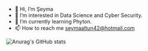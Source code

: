 - 👋 Hi, I’m Şeyma
- 👀 I’m interested in Data Science and Cyber Security. 
- 🌱 I’m currently learning Phyton.
- 📫 How to reach me seymaaltun42@hotmail.com

![Anurag's GitHub stats](https://github-readme-stats.vercel.app/api?username=sseymaaltun&theme=algolia&show_icons=true)

<!---
sseymaaltun/sseymaaltun is a ✨ special ✨ repository because its `README.md` (this file) appears on your GitHub profile.
You can click the Preview link to take a look at your changes.
--->
